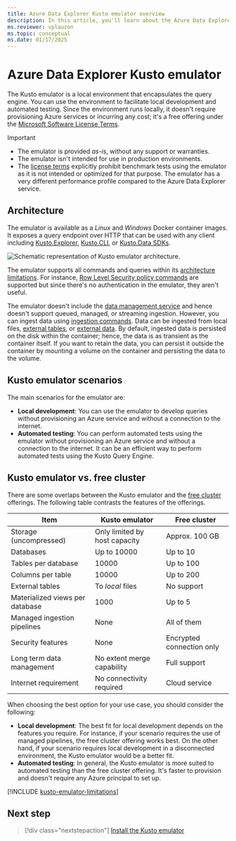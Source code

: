 ```yaml
---
title: Azure Data Explorer Kusto emulator overview
description: In this article, you'll learn about the Azure Data Explorer Kusto emulator
ms.reviewer: vplauzon
ms.topic: conceptual
ms.date: 01/17/2025
---
```

# Azure Data Explorer Kusto emulator

The Kusto emulator is a local environment that encapsulates the query engine. You can use the environment to facilitate local development and automated testing. Since the environment runs locally, it doesn't require provisioning Azure services or incurring any cost; it's a free offering under the [Microsoft Software License Terms](https://aka.ms/adx.emulator.license).

> [!IMPORTANT]
>
> - The emulator is provided *as-is*, without any support or warranties.
> - The emulator isn't intended for use in production environments.
> - The [license terms](https://aka.ms/adx.emulator.license) explicitly prohibit benchmark tests using the emulator as it is not intended or optimized for that purpose. The emulator has a very different performance profile compared to the Azure Data Explorer service.

## Architecture

The emulator is available as a *Linux* and *Windows* Docker container images. It exposes a query endpoint over HTTP that can be used with any client including [Kusto.Explorer](/kusto/tools/kusto-explorer-using?view=azure-data-explorer&preserve-view=true), [Kusto.CLI](/kusto/tools/kusto-cli?view=azure-data-explorer&preserve-view=true), or [Kusto.Data SDKs](/kusto/api/netfx/about-kusto-data?view=azure-data-explorer&preserve-view=true).

![Schematic representation of Kusto emulator architecture.](media/kusto-emulator/kusto-emulator-architecture.png)

The emulator supports all commands and queries within its [architecture limitations](#limitations). For instance, [Row Level Security policy commands](/kusto/management/row-level-security-policy?view=azure-data-explorer&preserve-view=true) are supported but since there's no authentication in the emulator, they aren't useful.

The emulator doesn't include the [data management service](ingest-data-overview.md) and hence doesn't support queued, managed, or streaming ingestion. However, you can ingest data using [ingestion commands](/kusto/management/data-ingestion/ingest-from-query?view=azure-data-explorer&preserve-view=true). Data can be ingested from local files, [external tables](/kusto/query/schema-entities/external-tables?view=azure-data-explorer&preserve-view=true), or [external data](/kusto/query/externaldata-operator?pivots=azuredataexplorer?view=azure-data-explorer&preserve-view=true). By default, ingested data is persisted on the disk within the container; hence, the data is as transient as the container itself. If you want to retain the data, you can persist it outside the container by mounting a volume on the container and persisting the data to the volume.

## Kusto emulator scenarios

The main scenarios for the emulator are:

- **Local development**: You can use the emulator to develop queries without provisioning an Azure service and without a connection to the internet.
- **Automated testing**: You can perform automated tests using the emulator without provisioning an Azure service and without a connection to the internet. It can be an efficient way to perform automated tests using the Kusto Query Engine.

## Kusto emulator vs. free cluster

There are some overlaps between the Kusto emulator and the [free cluster](start-for-free.md) offerings.  The following table contrasts the features of the offerings.

| Item | Kusto emulator | Free cluster |
|--|--|--|
| Storage (uncompressed) | Only limited by host capacity | Approx. 100 GB |
| Databases | Up to 10000 | Up to 10 |
| Tables per database | 10000 | Up to 100 |
| Columns per table | 10000 | Up to 200 |
| External tables | To *local* files | No support |
| Materialized views per database | 1000 | Up to 5 |
| Managed ingestion pipelines | None | All of them |
| Security features | None | Encrypted connection only |
| Long term data management | No extent merge capability | Full support |
| Internet requirement | No connectivity required | Cloud service |

When choosing the best option for your use case, you should consider the following:

- **Local development**: The best fit for local development depends on the features you require. For instance, if your scenario requires the use of managed pipelines, the free cluster offering works best. On the other hand, if your scenario requires local development in a disconnected environment, the Kusto emulator would be a better fit.
- **Automated testing**: In general, the Kusto emulator is more suited to automated testing than the free cluster offering.  It's faster to provision and doesn't require any Azure principal to set up.

[!INCLUDE [kusto-emulator-limitations](includes/kusto-emulator-limitations.md)]

## Next step

> [!div class="nextstepaction"]
> [Install the Kusto emulator](kusto-emulator-install.md)
